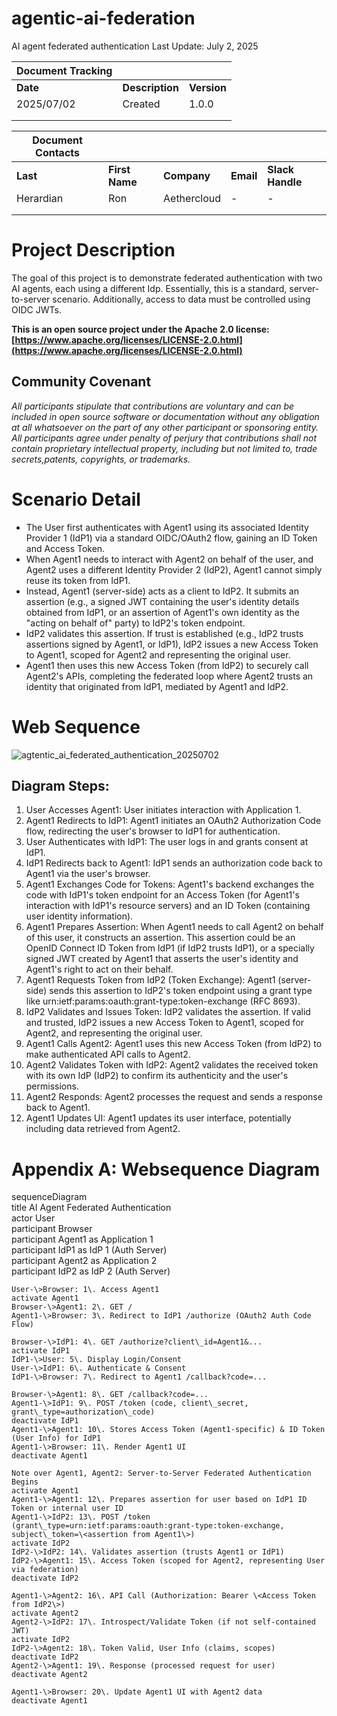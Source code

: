 # agentic-ai-federation
AI agent federated authentication
Last Update: July 2, 2025

| Document Tracking |  |  |
| ----- | ----- | ----- |
| **Date** | **Description** | **Version** |
| 2025/07/02 | Created | 1.0.0 |
|  |  |  |
|  |  |  |

| Document Contacts |  |  |  |  |
| ----- | ----- | ----- | ----- | ----- |
| **Last** | **First Name** | **Company** | **Email** | **Slack Handle** |
| Herardian | Ron | Aethercloud | - | - |
|  |  |  |  |  |
|  |  |  |  |  |

# Project Description

The goal of this project is to demonstrate federated authentication with two AI agents, each using a different Idp. Essentially, this is a standard, server-to-server scenario. Additionally, access to data must be controlled using OIDC JWTs.

**This is an open source project under the Apache 2.0 license: [https://www.apache.org/licenses/LICENSE-2.0.html](https://www.apache.org/licenses/LICENSE-2.0.html)**

## Community Covenant

*All participants stipulate that contributions are voluntary and can be included in open source software or documentation without any obligation at all whatsoever on the part of any other participant or sponsoring entity. All participants agree under penalty of perjury that contributions shall not contain proprietary intellectual property, including but not limited to, trade secrets,patents,  copyrights, or trademarks.*

# Scenario Detail

* The User first authenticates with Agent1 using its associated Identity Provider 1 (IdP1) via a standard OIDC/OAuth2 flow, gaining an ID Token and Access Token.  
* When Agent1 needs to interact with Agent2 on behalf of the user, and Agent2 uses a different Identity Provider 2 (IdP2), Agent1 cannot simply reuse its token from IdP1.  
* Instead, Agent1 (server-side) acts as a client to IdP2. It submits an assertion (e.g., a signed JWT containing the user's identity details obtained from IdP1, or an assertion of Agent1's own identity as the "acting on behalf of" party) to IdP2's token endpoint.  
* IdP2 validates this assertion. If trust is established (e.g., IdP2 trusts assertions signed by Agent1, or IdP1), IdP2 issues a new Access Token to Agent1, scoped for Agent2 and representing the original user.  
* Agent1 then uses this new Access Token (from IdP2) to securely call Agent2's APIs, completing the federated loop where Agent2 trusts an identity that originated from IdP1, mediated by Agent1 and IdP2.

# Web Sequence

![agtentic_ai_federated_authentication_20250702](https://github.com/user-attachments/assets/9b3cc9bd-d2d6-41f9-b0c0-f0e60e965392)

## Diagram Steps:

1. User Accesses Agent1: User initiates interaction with Application 1\.  
2. Agent1 Redirects to IdP1: Agent1 initiates an OAuth2 Authorization Code flow, redirecting the user's browser to IdP1 for authentication.  
3. User Authenticates with IdP1: The user logs in and grants consent at IdP1.  
4. IdP1 Redirects back to Agent1: IdP1 sends an authorization code back to Agent1 via the user's browser.  
5. Agent1 Exchanges Code for Tokens: Agent1's backend exchanges the code with IdP1's token endpoint for an Access Token (for Agent1's interaction with IdP1's resource servers) and an ID Token (containing user identity information).  
6. Agent1 Prepares Assertion: When Agent1 needs to call Agent2 on behalf of this user, it constructs an assertion. This assertion could be an OpenID Connect ID Token from IdP1 (if IdP2 trusts IdP1), or a specially signed JWT created by Agent1 that asserts the user's identity and Agent1's right to act on their behalf.  
7. Agent1 Requests Token from IdP2 (Token Exchange): Agent1 (server-side) sends this assertion to IdP2's token endpoint using a grant type like urn:ietf:params:oauth:grant-type:token-exchange (RFC 8693).  
8. IdP2 Validates and Issues Token: IdP2 validates the assertion. If valid and trusted, IdP2 issues a new Access Token to Agent1, scoped for Agent2, and representing the original user.  
9. Agent1 Calls Agent2: Agent1 uses this new Access Token (from IdP2) to make authenticated API calls to Agent2.  
10. Agent2 Validates Token with IdP2: Agent2 validates the received token with its own IdP (IdP2) to confirm its authenticity and the user's permissions.  
11. Agent2 Responds: Agent2 processes the request and sends a response back to Agent1.  
12. Agent1 Updates UI: Agent1 updates its user interface, potentially including data retrieved from Agent2.

# Appendix A: Websequence Diagram

sequenceDiagram  
    title AI Agent Federated Authentication  
    actor User  
    participant Browser  
    participant Agent1 as Application 1  
    participant IdP1 as IdP 1 (Auth Server)  
    participant Agent2 as Application 2  
    participant IdP2 as IdP 2 (Auth Server)

    User-\>Browser: 1\. Access Agent1  
    activate Agent1  
    Browser-\>Agent1: 2\. GET /  
    Agent1-\>Browser: 3\. Redirect to IdP1 /authorize (OAuth2 Auth Code Flow)

    Browser-\>IdP1: 4\. GET /authorize?client\_id=Agent1&...  
    activate IdP1  
    IdP1-\>User: 5\. Display Login/Consent  
    User-\>IdP1: 6\. Authenticate & Consent  
    IdP1-\>Browser: 7\. Redirect to Agent1 /callback?code=...

    Browser-\>Agent1: 8\. GET /callback?code=...  
    Agent1-\>IdP1: 9\. POST /token (code, client\_secret, grant\_type=authorization\_code)  
    deactivate IdP1  
    Agent1-\>Agent1: 10\. Stores Access Token (Agent1-specific) & ID Token (User Info) for IdP1  
    Agent1-\>Browser: 11\. Render Agent1 UI  
    deactivate Agent1

    Note over Agent1, Agent2: Server-to-Server Federated Authentication Begins  
    activate Agent1  
    Agent1-\>Agent1: 12\. Prepares assertion for user based on IdP1 ID Token or internal user ID  
    Agent1-\>IdP2: 13\. POST /token (grant\_type=urn:ietf:params:oauth:grant-type:token-exchange, subject\_token=\<assertion from Agent1\>)  
    activate IdP2  
    IdP2-\>IdP2: 14\. Validates assertion (trusts Agent1 or IdP1)  
    IdP2-\>Agent1: 15\. Access Token (scoped for Agent2, representing User via federation)  
    deactivate IdP2

    Agent1-\>Agent2: 16\. API Call (Authorization: Bearer \<Access Token from IdP2\>)  
    activate Agent2  
    Agent2-\>IdP2: 17\. Introspect/Validate Token (if not self-contained JWT)  
    activate IdP2  
    IdP2-\>Agent2: 18\. Token Valid, User Info (claims, scopes)  
    deactivate IdP2  
    Agent2-\>Agent1: 19\. Response (processed request for user)  
    deactivate Agent2

    Agent1-\>Browser: 20\. Update Agent1 UI with Agent2 data  
    deactivate Agent1  

